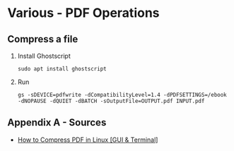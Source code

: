 # Various - PDF Operations

## Compress a file

1. Install Ghostscript 
   ```shell
   sudo apt install ghostscript
   ```
2. Run 
   ```shell
   gs -sDEVICE=pdfwrite -dCompatibilityLevel=1.4 -dPDFSETTINGS=/ebook -dNOPAUSE -dQUIET -dBATCH -sOutputFile=OUTPUT.pdf INPUT.pdf
   ```


## Appendix A - Sources
- [How to Compress PDF in Linux [GUI & Terminal]](https://itsfoss.com/compress-pdf-linux/)
